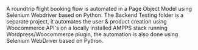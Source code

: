 A roundtrip flight booking flow is automated in a Page Object Model using Selenium Webdriver based on Python. The Backend Testing folder is a separate project, it automates the user & product creation using Woocommerce API's on a locally installed AMPPS stack running Wordpress/Woocommerce plugin, the automation is also done using Selenium WebDriver based on Python.
